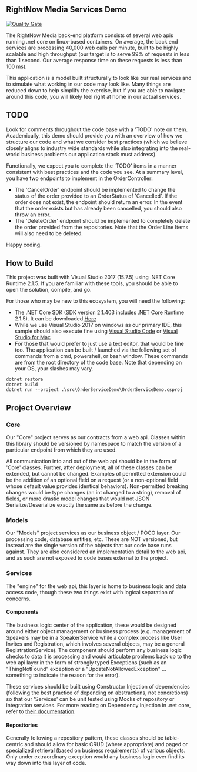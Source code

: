 ## RightNow Media Services Demo

[![Quality Gate](https://sonarcloud.io/api/project_badges/measure?project=rnm-order-service-demo&metric=alert_status)](https://sonarcloud.io/dashboard/index/OrderServiceDemo)

The RightNow Media back-end platform consists of several web apis running .net core on linux-based containers. On average, the back end services are processing 40,000 web calls per minute, built to be highly scalable and high throughput (our target is to serve 99% of requests in less than 1 second. Our average response time on these requests is less than 100 ms).

This application is a model built structurally to look like our real services and to simulate what working in our code may look like. Many things are reduced down to help simplify the exercise, but if you are able to navigate around this code, you will likely feel right at home in our actual services.

## TODO

Look for comments throughout the code base with a 'TODO' note on them. Academically, this demo should provide you with an overview of how we structure our code and what we consider best practices (which we believe closely aligns to industry wide standards while also integrating into the real-world business problems our application stack must address).

Functionally, we expect you to complete the 'TODO' items in a manner consistent with best practices and the code you see. At a summary level, you have two endpoints to implement in the OrderController:

* The 'CancelOrder' endpoint should be implemented to change the status of the order provided to an OrderStatus of 'Cancelled'. If the order does not exist, the endpoint should return an error. In the event that the order exists but has already been cancelled, you should also throw an error.
* The 'DeleteOrder' endpoint should be implemented to completely delete the order provided from the repositories. Note that the Order Line Items will also need to be deleted.

Happy coding.

## How to Build

This project was built with Visual Studio 2017 (15.7.5) using .NET Core Runtime 2.1.5. If you are familiar with these tools, you should be able to open the solution, compile, and go.

For those who may be new to this ecosystem, you will need the following:

* The .NET Core SDK (SDK version 2.1.403 includes .NET Core Runtime 2.1.5). It can be downloaded [Here](https://github.com/dotnet/core/blob/master/release-notes/2.1/2.1.5/2.1.5.md)
* While we use Visual Studio 2017 on windows as our primary IDE, this sample should also execute fine using [Visual Studio Code](https://code.visualstudio.com/) or [Visual Studio for Mac](https://www.visualstudio.com/vs/visual-studio-mac/)
* For those that would prefer to just use a text editor, that would be fine too. The application can be built / launched via the following set of commands from a cmd, powershell, or bash window. These commands are from the root directory of the code base. Note that depending on your OS, your slashes may vary.
```
dotnet restore
dotnet build
dotnet run --project .\src\OrderServiceDemo\OrderServiceDemo.csproj
```

## Project Overview

### Core

Our "Core" project serves as our contracts from a web api. Classes within this library should be versioned by namespace to match the version of a particular endpoint from which they are used.

All communication into and out of the web api should be in the form of 'Core' classes. Further, after deployment, all of these classes can be extended, but cannot be changed. Examples of permitted extension could be the addition of an optional field on a request (or a non-optional field whose default value provides identical behaviors). Non-permitted breaking changes would be type changes (an int changed to a string), removal of fields, or more drastic model changes that would not JSON Serialize/Deserialize exactly the same as before the change.

### Models

Our "Models" project services as our business object / POCO layer. Our processing code, database entities, etc. These are NOT versioned, but instead are the single version of the objects that our code base runs against. They are also considered an implementation detail to the web api, and as such are not exposed to code bases external to the project.

### Services

The "engine" for the web api, this layer is home to business logic and data access code, though these two things exist with logical separation of concerns.

#### Components

The business logic center of the application, these would be designed around either object management or business process (e.g. management of Speakers may be in a SpeakerService while a complex process like User Invites and Registration, which involves several objects, may be a general RegistrationService). The component should perform any business logic checks to data it is processing and would articulate problems back up to the web api layer in the form of strongly typed Exceptions (such as an "ThingNotFound" exception or a "UpdateNotAllowedException" ... something to indicate the reason for the error).

These services should be built using Constructor Injection of dependencies (following the best practice of depending on abstractions, not concretions) so that our 'Services' can be unit tested using Mocks of repository or integration services. For more reading on Dependency Injection in .net core, refer to [their documentation](https://docs.microsoft.com/en-us/aspnet/core/fundamentals/dependency-injection).

#### Repositories

Generally following a repository pattern, these classes should be table-centric and should allow for basic CRUD (where appropriate) and paged or specialized retrieval (based on business requirements) of various objects. Only under extraordinary exception would any business logic ever find its way down into this layer of code.
